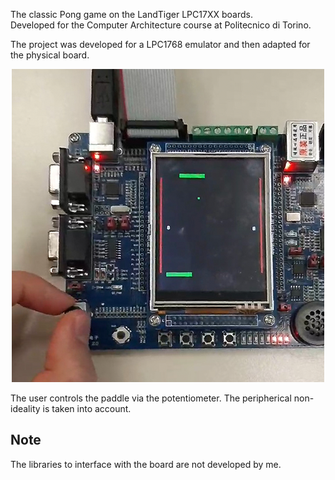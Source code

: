 The classic Pong game on the LandTiger LPC17XX boards. \
Developed for the Computer Architecture course at Politecnico di Torino.

The project was developed for a LPC1768 emulator and then adapted for the physical board.

<p align="center">
  <img src="board_photo.png" />
</p>

The user controls the paddle via the potentiometer. The peripherical non-ideality is taken into account.

## Note
The libraries to interface with the board are not developed by me.
